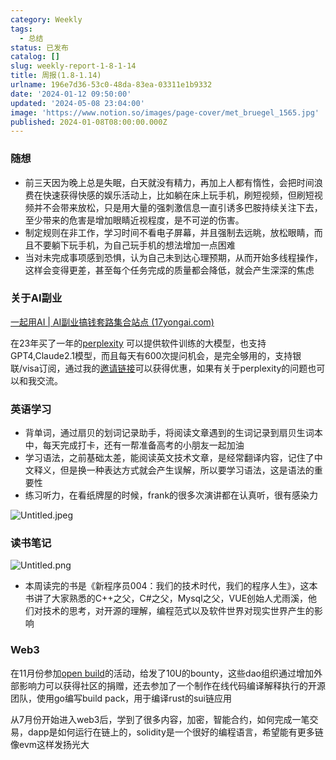 ```yaml
---
category: Weekly
tags:
  - 总结
status: 已发布
catalog: []
slug: weekly-report-1-8-1-14
title: 周报(1.8-1.14)
urlname: 196e7d36-53c0-48da-83ea-03311e1b9332
date: '2024-01-12 09:50:00'
updated: '2024-05-08 23:04:00'
image: 'https://www.notion.so/images/page-cover/met_bruegel_1565.jpg'
published: 2024-01-08T08:00:00.000Z
---
```


### 随想

- 前三天因为晚上总是失眠，白天就没有精力，再加上人都有惰性，会把时间浪费在快速获得快感的娱乐活动上，比如躺在床上玩手机，刷短视频，但刷短视频并不会带来放松，只是用大量的强刺激信息一直引诱多巴胺持续关注下去，至少带来的危害是增加眼睛近视程度，是不可逆的伤害。
- 制定规则在非工作，学习时间不看电子屏幕，并且强制去远眺，放松眼睛，而且不要躺下玩手机，为自己玩手机的想法增加一点困难
- 当对未完成事项感到恐惧，认为自己未到达心理预期，从而开始多线程操作，这样会变得更差，甚至每个任务完成的质量都会降低，就会产生深深的焦虑

### 关于AI副业


[一起用AI | AI副业搞钱套路集合站点 (17yongai.com)](https://17yongai.com/)


在23年买了一年的[perplexity](https://www.perplexity.ai/) 可以提供软件训练的大模型，也支持GPT4,Claude2.1模型，而且每天有600次提问机会，是完全够用的，支持银联/visa订阅，通过我的[邀请链接](https://perplexity.ai/pro?referral_code=SGJ7X87B)可以获得优惠，如果有关于perplexity的问题也可以和我交流。


### 英语学习

- 背单词，通过扇贝的划词记录助手，将阅读文章遇到的生词记录到扇贝生词本中，每天完成打卡，还有一帮准备高考的小朋友一起加油
- 学习语法，之前基础太差，能阅读英文技术文章，是经常翻译内容，记住了中文释义，但是换一种表达方式就会产生误解，所以要学习语法，这是语法的重要性
- 练习听力，在看纸牌屋的时候，frank的很多次演讲都在认真听，很有感染力

![Untitled.jpeg](https://prod-files-secure.s3.us-west-2.amazonaws.com/5d24fe63-e567-4804-86f9-9fdc62e13082/c33f3733-be40-431e-a494-10399ac86f32/Untitled.jpeg?X-Amz-Algorithm=AWS4-HMAC-SHA256&X-Amz-Content-Sha256=UNSIGNED-PAYLOAD&X-Amz-Credential=ASIAZI2LB466UOKXSZMX%2F20250213%2Fus-west-2%2Fs3%2Faws4_request&X-Amz-Date=20250213T053633Z&X-Amz-Expires=3600&X-Amz-Security-Token=IQoJb3JpZ2luX2VjEOL%2F%2F%2F%2F%2F%2F%2F%2F%2F%2FwEaCXVzLXdlc3QtMiJHMEUCIFk1mVfkevxF6zBqH4uNAYXMVOwVeUmyyXPCn%2FN6Zm6%2FAiEAvJu8%2BcYCEU0RtxCkssuIvXZBJqCydIgV0DlGP3hj1N4qiAQI%2B%2F%2F%2F%2F%2F%2F%2F%2F%2F%2F%2FARAAGgw2Mzc0MjMxODM4MDUiDMZ1KqUAU95WSHzI%2ByrcA1ptKyPrlVV7XInhUx%2Bstv9j5UFnQMrKaeNDs8j%2BvGyMrvH92s8EhtN%2FHR%2FRM5dmRowUEM70QUYUZ%2BEjpYt38rpZI9U4lCvmk%2FxNQBVnktuy4iorhbw4NhiEVK3r7YSY5M61gd3V%2FK%2BE1YLAcfp0pLKBAg%2BNo1uQGjSuSUJQSkFK%2B2X2%2FtdB60JodmJeXIemQhmEA1lXykV0Za32GfSB16acs7aPDGYq7NHVDzDjNHOfq5L1QG5n15n8IPlWRsQbQZ4OfFF0eqloW%2Fdesu4r1q8BGn3kQPZrctXNbWgUUw4SUNsgvOML57xwSrUv6ANcu4FQenW1QlIZPTMsD3476PK9JVQ6KoeG4Wq7yP03SjxivJi4VEOPHJHfGibZ5cxm6ZNFS89PVTUs8K%2FEQSh9aDZanVo9TKvCwTSyejJgFT%2FKhoAYVFaZGlF%2BQ96yRn9oRJQ1U14cWs9tcMATB7vaeogPdkSWyHt%2BWEUbwNlqeh9RM9t3hadjgejNR1sGtqgeYYslF2IwbKOZZd2%2BazOCa2sNXBhSrvOe8nb%2BOR2X7WZvOtvhHAHWCXdJ%2BR1U%2FsZF4zgzMO6M1uxZUCELNC5MZGV5nT8u7%2BxvO76zaRUmsFNhix5qJU9kwmuqx45TMM%2BXtb0GOqUB3KSPLosv%2BfOWKrnvDuG9EkUbjzdc3N%2BD7mV6N6zLGxZXTjuhj5kaqFLsWUZEAWZ81BNDII6OVjXGZ6povV4xm%2BdsxoKMSs%2F6YOv5e1tDJMKnuKTTayJNvUpJ61KPQhhXXLve3GljlWNmirn1hMPM8k2X0Xz80Tucg9QV7lvi7C%2BAvRlZU61wwLkDyTcrTGDjQw8nt%2BtjcbRt64YKoWODLUgw%2Ftkk&X-Amz-Signature=9af71c7e45cd919a5eb8bafb38aac093c218e2017d9028cfdb915c876ee6dc92&X-Amz-SignedHeaders=host&x-id=GetObject)


### 读书笔记


![Untitled.png](https://prod-files-secure.s3.us-west-2.amazonaws.com/5d24fe63-e567-4804-86f9-9fdc62e13082/96aa439a-1c95-4054-aa84-ef4e0c8eb5d1/Untitled.png?X-Amz-Algorithm=AWS4-HMAC-SHA256&X-Amz-Content-Sha256=UNSIGNED-PAYLOAD&X-Amz-Credential=ASIAZI2LB466UOKXSZMX%2F20250213%2Fus-west-2%2Fs3%2Faws4_request&X-Amz-Date=20250213T053633Z&X-Amz-Expires=3600&X-Amz-Security-Token=IQoJb3JpZ2luX2VjEOL%2F%2F%2F%2F%2F%2F%2F%2F%2F%2FwEaCXVzLXdlc3QtMiJHMEUCIFk1mVfkevxF6zBqH4uNAYXMVOwVeUmyyXPCn%2FN6Zm6%2FAiEAvJu8%2BcYCEU0RtxCkssuIvXZBJqCydIgV0DlGP3hj1N4qiAQI%2B%2F%2F%2F%2F%2F%2F%2F%2F%2F%2F%2FARAAGgw2Mzc0MjMxODM4MDUiDMZ1KqUAU95WSHzI%2ByrcA1ptKyPrlVV7XInhUx%2Bstv9j5UFnQMrKaeNDs8j%2BvGyMrvH92s8EhtN%2FHR%2FRM5dmRowUEM70QUYUZ%2BEjpYt38rpZI9U4lCvmk%2FxNQBVnktuy4iorhbw4NhiEVK3r7YSY5M61gd3V%2FK%2BE1YLAcfp0pLKBAg%2BNo1uQGjSuSUJQSkFK%2B2X2%2FtdB60JodmJeXIemQhmEA1lXykV0Za32GfSB16acs7aPDGYq7NHVDzDjNHOfq5L1QG5n15n8IPlWRsQbQZ4OfFF0eqloW%2Fdesu4r1q8BGn3kQPZrctXNbWgUUw4SUNsgvOML57xwSrUv6ANcu4FQenW1QlIZPTMsD3476PK9JVQ6KoeG4Wq7yP03SjxivJi4VEOPHJHfGibZ5cxm6ZNFS89PVTUs8K%2FEQSh9aDZanVo9TKvCwTSyejJgFT%2FKhoAYVFaZGlF%2BQ96yRn9oRJQ1U14cWs9tcMATB7vaeogPdkSWyHt%2BWEUbwNlqeh9RM9t3hadjgejNR1sGtqgeYYslF2IwbKOZZd2%2BazOCa2sNXBhSrvOe8nb%2BOR2X7WZvOtvhHAHWCXdJ%2BR1U%2FsZF4zgzMO6M1uxZUCELNC5MZGV5nT8u7%2BxvO76zaRUmsFNhix5qJU9kwmuqx45TMM%2BXtb0GOqUB3KSPLosv%2BfOWKrnvDuG9EkUbjzdc3N%2BD7mV6N6zLGxZXTjuhj5kaqFLsWUZEAWZ81BNDII6OVjXGZ6povV4xm%2BdsxoKMSs%2F6YOv5e1tDJMKnuKTTayJNvUpJ61KPQhhXXLve3GljlWNmirn1hMPM8k2X0Xz80Tucg9QV7lvi7C%2BAvRlZU61wwLkDyTcrTGDjQw8nt%2BtjcbRt64YKoWODLUgw%2Ftkk&X-Amz-Signature=f177e8fe32920a5c6d4b218497f18d0f4023a5217b06c8440710811cdff7333d&X-Amz-SignedHeaders=host&x-id=GetObject)

- 本周读完的书是《新程序员004：我们的技术时代，我们的程序人生》，这本书讲了大家熟悉的C++之父，C#之父，Mysql之父，VUE创始人尤雨溪，他们对技术的思考，对开源的理解，编程范式以及软件世界对现实世界产生的影响

### Web3


在11月份参加[open build](https://openbuild.xyz/learn/challenges)的活动，给发了10U的bounty，这些dao组织通过增加外部影响力可以获得社区的捐赠，还去参加了一个制作在线代码编译解释执行的开源团队，使用go编写build pack，用于编译rust的sui链应用


从7月份开始进入web3后，学到了很多内容，加密，智能合约，如何完成一笔交易，dapp是如何运行在链上的，solidity是一个很好的编程语言，希望能有更多链像evm这样发扬光大


